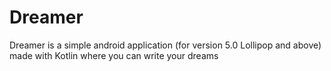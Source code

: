 # Dreamer
Dreamer is a simple android application (for version 5.0 Lollipop and above) made with Kotlin where you can write your dreams
